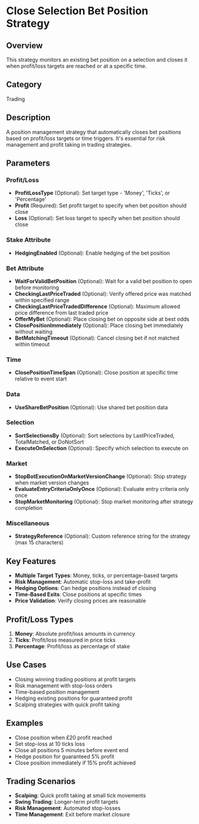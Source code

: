 # Close Selection Bet Position Strategy

## Overview
This strategy monitors an existing bet position on a selection and closes it when profit/loss targets are reached or at a specific time.

## Category
Trading

## Description
A position management strategy that automatically closes bet positions based on profit/loss targets or time triggers. It's essential for risk management and profit taking in trading strategies.

## Parameters

### Profit/Loss
- **ProfitLossType** (Optional): Set target type - 'Money', 'Ticks', or 'Percentage'
- **Profit** (Required): Set profit target to specify when bet position should close
- **Loss** (Optional): Set loss target to specify when bet position should close

### Stake Attribute
- **HedgingEnabled** (Optional): Enable hedging of the bet position

### Bet Attribute
- **WaitForValidBetPosition** (Optional): Wait for a valid bet position to open before monitoring
- **CheckingLastPriceTraded** (Optional): Verify offered price was matched within specified range
- **CheckingLastPriceTradedDifference** (Optional): Maximum allowed price difference from last traded price
- **OfferMyBet** (Optional): Place closing bet on opposite side at best odds
- **ClosePositionImmediately** (Optional): Place closing bet immediately without waiting
- **BetMatchingTimeout** (Optional): Cancel closing bet if not matched within timeout

### Time
- **ClosePositionTimeSpan** (Optional): Close position at specific time relative to event start

### Data
- **UseShareBetPosition** (Optional): Use shared bet position data

### Selection
- **SortSelectionsBy** (Optional): Sort selections by LastPriceTraded, TotalMatched, or DoNotSort
- **ExecuteOnSelection** (Optional): Specify which selection to execute on

### Market
- **StopBotExecutionOnMarketVersionChange** (Optional): Stop strategy when market version changes
- **EvaluateEntryCriteriaOnlyOnce** (Optional): Evaluate entry criteria only once
- **StopMarketMonitoring** (Optional): Stop market monitoring after strategy completion

### Miscellaneous
- **StrategyReference** (Optional): Custom reference string for the strategy (max 15 characters)

## Key Features
- **Multiple Target Types**: Money, ticks, or percentage-based targets
- **Risk Management**: Automatic stop-loss and take-profit
- **Hedging Options**: Can hedge positions instead of closing
- **Time-Based Exits**: Close positions at specific times
- **Price Validation**: Verify closing prices are reasonable

## Profit/Loss Types
1. **Money**: Absolute profit/loss amounts in currency
2. **Ticks**: Profit/loss measured in price ticks
3. **Percentage**: Profit/loss as percentage of stake

## Use Cases
- Closing winning trading positions at profit targets
- Risk management with stop-loss orders
- Time-based position management
- Hedging existing positions for guaranteed profit
- Scalping strategies with quick profit taking

## Examples
- Close position when £20 profit reached
- Set stop-loss at 10 ticks loss
- Close all positions 5 minutes before event end
- Hedge position for guaranteed 5% profit
- Close position immediately if 15% profit achieved

## Trading Scenarios
- **Scalping**: Quick profit taking at small tick movements
- **Swing Trading**: Longer-term profit targets
- **Risk Management**: Automated stop-losses
- **Time Management**: Exit before market closure
